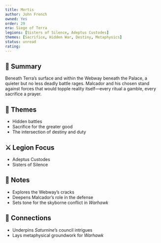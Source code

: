 ```yaml
---
title: Mortis
author: John French
owned: Yes
order: 29
era: Siege of Terra
legions: [Sisters of Silence, Adeptus Custodes]
themes: [Sacrifice, Hidden War, Destiny, Metaphysics]
status: unread
rating:
---
```


## 🧭 Summary
Beneath Terra’s surface and within the Webway beneath the Palace, a quieter but no less deadly battle rages. Malcador and his chosen stand against forces that would topple reality itself—every ritual a gamble, every sacrifice a prayer.

## 🧠 Themes
- Hidden battles  
- Sacrifice for the greater good  
- The intersection of destiny and duty  

## ⚔️ Legion Focus
- Adeptus Custodes  
- Sisters of Silence  

## 📝 Notes
- Explores the Webway’s cracks  
- Deepens Malcador’s role in the defense  
- Sets tone for the skyborne conflict in *Warhawk*  

## 🔗 Connections
- Underpins *Saturnine*’s council intrigues  
- Lays metaphysical groundwork for *Warhawk*  